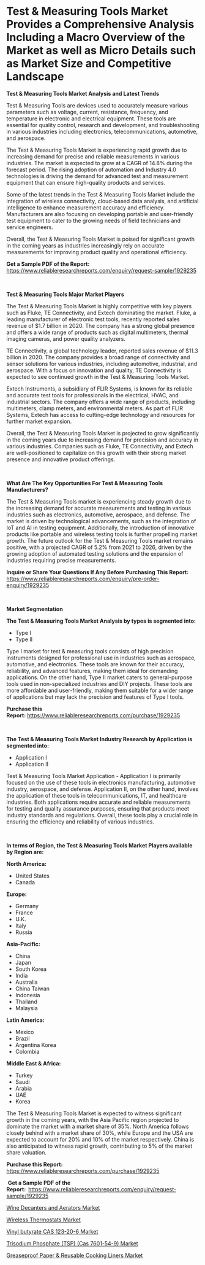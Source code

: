 <p><h1>Test & Measuring Tools Market Provides a Comprehensive Analysis Including a Macro Overview of the Market as well as Micro Details such as Market Size and Competitive Landscape</h1></p><p><strong>Test & Measuring Tools Market Analysis and Latest Trends</strong></p>
<p><p>Test & Measuring Tools are devices used to accurately measure various parameters such as voltage, current, resistance, frequency, and temperature in electronic and electrical equipment. These tools are essential for quality control, research and development, and troubleshooting in various industries including electronics, telecommunications, automotive, and aerospace.</p><p>The Test & Measuring Tools Market is experiencing rapid growth due to increasing demand for precise and reliable measurements in various industries. The market is expected to grow at a CAGR of 14.8% during the forecast period. The rising adoption of automation and Industry 4.0 technologies is driving the demand for advanced test and measurement equipment that can ensure high-quality products and services.</p><p>Some of the latest trends in the Test & Measuring Tools Market include the integration of wireless connectivity, cloud-based data analysis, and artificial intelligence to enhance measurement accuracy and efficiency. Manufacturers are also focusing on developing portable and user-friendly test equipment to cater to the growing needs of field technicians and service engineers.</p><p>Overall, the Test & Measuring Tools Market is poised for significant growth in the coming years as industries increasingly rely on accurate measurements for improving product quality and operational efficiency.</p></p>
<p><strong>Get a Sample PDF of the Report:&nbsp;</strong> <a href="https://www.reliableresearchreports.com/enquiry/request-sample/1929235">https://www.reliableresearchreports.com/enquiry/request-sample/1929235</a></p>
<p>&nbsp;</p>
<p><strong>Test & Measuring Tools Major Market Players</strong></p>
<p><p>The Test & Measuring Tools Market is highly competitive with key players such as Fluke, TE Connectivity, and Extech dominating the market. Fluke, a leading manufacturer of electronic test tools, recently reported sales revenue of $1.7 billion in 2020. The company has a strong global presence and offers a wide range of products such as digital multimeters, thermal imaging cameras, and power quality analyzers.</p><p>TE Connectivity, a global technology leader, reported sales revenue of $11.3 billion in 2020. The company provides a broad range of connectivity and sensor solutions for various industries, including automotive, industrial, and aerospace. With a focus on innovation and quality, TE Connectivity is expected to see continued growth in the Test & Measuring Tools Market.</p><p>Extech Instruments, a subsidiary of FLIR Systems, is known for its reliable and accurate test tools for professionals in the electrical, HVAC, and industrial sectors. The company offers a wide range of products, including multimeters, clamp meters, and environmental meters. As part of FLIR Systems, Extech has access to cutting-edge technology and resources for further market expansion.</p><p>Overall, the Test & Measuring Tools Market is projected to grow significantly in the coming years due to increasing demand for precision and accuracy in various industries. Companies such as Fluke, TE Connectivity, and Extech are well-positioned to capitalize on this growth with their strong market presence and innovative product offerings.</p></p>
<p>&nbsp;</p>
<p><strong>What Are The Key Opportunities For Test & Measuring Tools Manufacturers?</strong></p>
<p><p>The Test & Measuring Tools market is experiencing steady growth due to the increasing demand for accurate measurements and testing in various industries such as electronics, automotive, aerospace, and defense. The market is driven by technological advancements, such as the integration of IoT and AI in testing equipment. Additionally, the introduction of innovative products like portable and wireless testing tools is further propelling market growth. The future outlook for the Test & Measuring Tools market remains positive, with a projected CAGR of 5.2% from 2021 to 2026, driven by the growing adoption of automated testing solutions and the expansion of industries requiring precise measurements.</p></p>
<p><strong>Inquire or Share Your Questions If Any Before Purchasing This Report:</strong> <a href="https://www.reliableresearchreports.com/enquiry/pre-order-enquiry/1929235">https://www.reliableresearchreports.com/enquiry/pre-order-enquiry/1929235</a></p>
<p>&nbsp;</p>
<p><strong>Market Segmentation</strong></p>
<p><strong>The Test & Measuring Tools Market Analysis by types is segmented into:</strong></p>
<p><ul><li>Type I</li><li>Type II</li></ul></p>
<p><p>Type I market for test & measuring tools consists of high precision instruments designed for professional use in industries such as aerospace, automotive, and electronics. These tools are known for their accuracy, reliability, and advanced features, making them ideal for demanding applications. On the other hand, Type II market caters to general-purpose tools used in non-specialized industries and DIY projects. These tools are more affordable and user-friendly, making them suitable for a wider range of applications but may lack the precision and features of Type I tools.</p></p>
<p><strong>Purchase this Report:&nbsp;</strong><a href="https://www.reliableresearchreports.com/purchase/1929235">https://www.reliableresearchreports.com/purchase/1929235</a></p>
<p>&nbsp;</p>
<p><strong>The Test & Measuring Tools Market Industry Research by Application is segmented into:</strong></p>
<p><ul><li>Application I</li><li>Application II</li></ul></p>
<p><p>Test & Measuring Tools Market Application - Application I is primarily focused on the use of these tools in electronics manufacturing, automotive industry, aerospace, and defense. Application II, on the other hand, involves the application of these tools in telecommunications, IT, and healthcare industries. Both applications require accurate and reliable measurements for testing and quality assurance purposes, ensuring that products meet industry standards and regulations. Overall, these tools play a crucial role in ensuring the efficiency and reliability of various industries.</p></p>
<p>&nbsp;</p>
<p><strong>In terms of Region, the Test & Measuring Tools Market Players available by Region are:</strong></p>
<p>
    <p> <strong> North America: </strong>
        <ul>
            <li>United States</li>
            <li>Canada</li>
        </ul>
        </p> 
    <p> <strong> Europe: </strong>
        <ul>
            <li>Germany</li>
            <li>France</li>
            <li>U.K.</li>
            <li>Italy</li>
            <li>Russia</li>
        </ul>
        </p> 
    <p> <strong> Asia-Pacific: </strong>
        <ul>
            <li>China</li>
            <li>Japan</li>
            <li>South Korea</li>
            <li>India</li>
            <li>Australia</li>
            <li>China Taiwan</li>
            <li>Indonesia</li>
            <li>Thailand</li>
            <li>Malaysia</li>
        </ul>
        </p> 
    <p> <strong> Latin America: </strong>
        <ul>
            <li>Mexico</li>
            <li>Brazil</li>
            <li>Argentina Korea</li>
            <li>Colombia</li>
        </ul>
        </p> 
    <p> <strong> Middle East & Africa: </strong>
        <ul>
            <li>Turkey</li>
            <li>Saudi</li>
            <li>Arabia</li>
            <li>UAE</li>
            <li>Korea</li>
        </ul>
    </p>
    </p>
<p><p>The Test & Measuring Tools Market is expected to witness significant growth in the coming years, with the Asia Pacific region projected to dominate the market with a market share of 35%. North America follows closely behind with a market share of 30%, while Europe and the USA are expected to account for 20% and 10% of the market respectively. China is also anticipated to witness rapid growth, contributing to 5% of the market share valuation.</p></p>
<p><strong>Purchase this Report: </strong><a href="https://www.reliableresearchreports.com/purchase/1929235">https://www.reliableresearchreports.com/purchase/1929235</a></p>
<p>&nbsp;<strong>Get a Sample PDF of the Report:&nbsp;&nbsp;</strong><a href="https://www.reliableresearchreports.com/enquiry/request-sample/1929235">https://www.reliableresearchreports.com/enquiry/request-sample/1929235</a></p>
<p><strong></strong></p>
<p><p><a href="https://view.publitas.com/reportprime-1/wine-decanters-and-aerators-market-size-focuses-on-market-dynamics-in-depth-analysis-and-future-projections-of-its-market-forecasted-for-period-from-2024-to-2031/">Wine Decanters and Aerators Market</a></p><p><a href="https://view.publitas.com/reportprime-1/wireless-thermostats-market-dynamics-2024-2031-also-about-its-market-trends-projections-and-opportunities/">Wireless Thermostats Market</a></p><p><a href="https://carnation-joke-41f.notion.site/Vinyl-butyrate-CAS-123-20-6-Market-Size-and-Examines-its-Market-Scope-with-a-Primary-Focus-on-Grow-b2625b45c9214a9d99a28e5d7728e162">Vinyl butyrate CAS 123-20-6 Market</a></p><p><a href="https://adventurous-uranium-ef9.notion.site/Trisodium-Phosphate-TSP-Cas-7601-54-9-Market-Challenges-Opportunities-and-Growth-Drivers-and--64710d58b7b341a59846f6c51df2c19a">Trisodium Phosphate (TSP) (Cas 7601-54-9) Market</a></p><p><a href="https://github.com/moyahfrancoestellec51j635wcx/Market-Research-Report-List-1/blob/main/greaseproof-paper-reusable-cooking-liners-market.md">Greaseproof Paper & Reusable Cooking Liners Market</a></p></p>